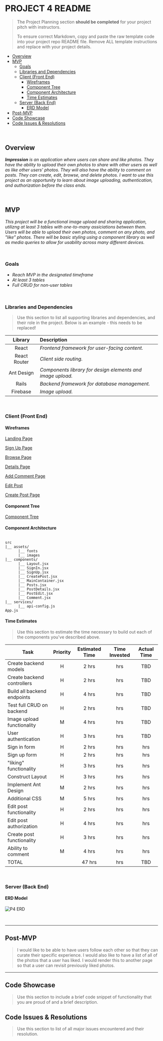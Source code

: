 # PROJECT 4 README <!-- omit in toc -->

> The Project Planning section **should be completed** for your project pitch with instructors.
>
> To ensure correct Markdown, copy and paste the raw template code into your project repo README file. Remove ALL template instructions and replace with your project details.

- [Overview](#overview)
- [MVP](#mvp)
  - [Goals](#goals)
  - [Libraries and Dependencies](#libraries-and-dependencies)
  - [Client (Front End)](#client-front-end)
    - [Wireframes](#wireframes)
    - [Component Tree](#component-tree)
    - [Component Architecture](#component-architecture)
    - [Time Estimates](#time-estimates)
  - [Server (Back End)](#server-back-end)
    - [ERD Model](#erd-model)
- [Post-MVP](#post-mvp)
- [Code Showcase](#code-showcase)
- [Code Issues & Resolutions](#code-issues--resolutions)

<br>

## Overview

_**Impression** is an application where users can share and like photos. They have the ability to upload their own photos to share with other users as well as like other users' photos. They will also have the ability to comment on posts. They can create, edit, browse, and delete photos. I want to use this project as an opportunity to learn about image uploading, authentication, and authorization before the class ends._


<br>

## MVP

_This project will be a functional image upload and sharing application, utilizng at least 3 tables with one-to-many assiciations between them. Users will be able to upload their own photos, comment on any photo, and "like" photos. There will be basic styling using a component library as well as media queries to allow for usability across many different devices._

<br>

### Goals

- _Reach MVP in the designated timeframe_
- _At least 3 tables_
- _Full CRUD for non-user tables_


<br>

### Libraries and Dependencies

> Use this section to list all supporting libraries and dependencies, and their role in the project. Below is an example - this needs to be replaced!

|     Library      | Description                                |
| :--------------: | :----------------------------------------- |
|      React       | _Frontend framework for user-facing content._ |
|   React Router   | _Client side routing._ |
|     Ant Design   | _Components library for design elements and image upload._ |
|       Rails      | _Backend framework for database management._ |
|     Firebase     | _Image upload._ |

<br>

### Client (Front End)

#### Wireframes


[Landing Page](https://user-images.githubusercontent.com/19270116/116118090-96bf2280-a682-11eb-9245-0648911f876c.png)

[Sign Up Page](https://user-images.githubusercontent.com/19270116/116118167-a76f9880-a682-11eb-95d9-b8e30f2d0ce7.png)

[Browse Page](https://user-images.githubusercontent.com/19270116/116118249-b5bdb480-a682-11eb-9bff-31c19ddf64a1.png)

[Details Page](https://user-images.githubusercontent.com/19270116/116118295-bfdfb300-a682-11eb-91cd-fe3b2485dfcb.png)

[Add Comment Page](https://user-images.githubusercontent.com/19270116/116118359-d128bf80-a682-11eb-8eea-557f00919a29.png)

[Edit Post](https://user-images.githubusercontent.com/19270116/116118393-dd148180-a682-11eb-8080-f4057fbb6644.png)

[Create Post Page](https://user-images.githubusercontent.com/19270116/116118415-e6055300-a682-11eb-9e1a-704a2096757f.png)


#### Component Tree

[Component Tree](https://user-images.githubusercontent.com/19270116/116121017-cc193f80-a685-11eb-8176-bee0138446ab.png)

#### Component Architecture

``` structure

src
|__ assets/
      |__ fonts
      |__ images
|__ components/
      |__ Layout.jsx
      |__ SignIn.jsx
      |__ SignUp.jsx
      |__ CreatePost.jsx
      |__ MainContainer.jsx
      |__ Posts.jsx
      |__ PostDetails.jsx
      |__ PostEdit.jsx
      |__ Comment.jsx
|__ services/
      |__ api-config.js
App.js

```

#### Time Estimates

> Use this section to estimate the time necessary to build out each of the components you've described above.

| Task                | Priority | Estimated Time | Time Invested | Actual Time |
| ------------------- | :------: | :------------: | :-----------: | :---------: |
| Create backend models |    H     |     2 hrs      |      hrs     |     TBD     |
| Create backend controllers |    H     |     2 hrs      |      hrs     |     TBD     |
| Build all backend endpoints |    H     |     4 hrs      |      hrs     |     TBD     |
| Test full CRUD on backend |    H     |     2 hrs      |      hrs     |     TBD     |
| Image upload functionality |    M     |     4 hrs      |      hrs     |     TBD     |
| User authentication |    H     |     3 hrs      |      hrs     |     TBD     |
| Sign in form    |    H     |     2 hrs      |      hrs     |     hrs    |
| Sign up form    |    H     |     2 hrs      |      hrs     |     hrs    |
| "liking" functionality    |    H     |     3 hrs      |      hrs     |     hrs    |
| Construct Layout    |    H     |     3 hrs      |      hrs     |     hrs    |
| Implement Ant Design    |    M     |     2 hrs      |      hrs     |     hrs    |
| Additional CSS    |    M     |     5 hrs      |      hrs     |     hrs    |
| Edit post functionality    |    H     |     2 hrs      |      hrs     |     hrs    |
| Edit post authorization    |    H     |     4 hrs      |      hrs     |     hrs    |
| Create post functionality    |    H     |     3 hrs      |      hrs     |     hrs    |
| Ability to comment    |    M     |     4 hrs      |      hrs     |     hrs    |
| TOTAL               |          |     47 hrs      |      hrs     |     TBD     |


<br>

### Server (Back End)

#### ERD Model
![P4 ERD](https://user-images.githubusercontent.com/19270116/116092842-c44ca180-a66b-11eb-8526-efd5029af39f.png)

<br>

***

## Post-MVP

> I would like to be able to have users follow each other so that they can curate their specific experience. I would also like to have a list of all of the photos that a user has liked. I would render this to another page so that a user can revisit previously liked photos.

***

## Code Showcase

> Use this section to include a brief code snippet of functionality that you are proud of and a brief description.

## Code Issues & Resolutions

> Use this section to list of all major issues encountered and their resolution.
